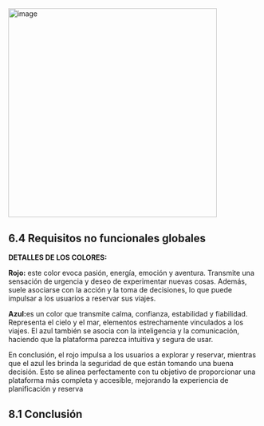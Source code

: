 <!DOCTYPE html>
<html lang="en">
<head>
    <meta charset="UTF-8">
    <meta name="viewport" content="width=device-width, initial-scale=1.0">
    
</head>
<body>
    <h2>  </h2>
   <img width="418" alt="image" src="https://github.com/user-attachments/assets/e21c91bc-8d72-4a7c-96ac-3f50905658d">
    <h2> </h2>
    <p> </p>
<h3></h3>
<h2> </h2>
<p> </p>
    <h2></h2> 
    <p> </p>
    <h2></h2>   
    <p> 
    </p>
    <h2></h2>   
    <h2></h2>
    <h3></h3> 
    <p>
    </p>
   <h2> </h2>
    <h3></h3>
    <p> </p>
    <h3></h3>
    <p> </p>
    <h2></h2>
    <h3></h3>
    <p> </p>
    <h3></h3> 
    <h2>6.4 Requisitos no funcionales globales</h2>
    <p>  </p> 
   <p>
    <p><strong>DETALLES DE LOS COLORES: </strong></p>
    <p><strong>Rojo:</strong> este color evoca pasión, energía,
    emoción y aventura. Transmite una sensación de urgencia y deseo de experimentar nuevas cosas. Además, suele asociarse con la acción y la toma de decisiones, lo que puede impulsar a los usuarios a reservar sus viajes.</p>
    <p><strong>Azul:</strong>es un color que transmite calma, confianza, estabilidad y fiabilidad. Representa el cielo y el mar, elementos estrechamente vinculados a los viajes. El azul también se asocia con la inteligencia y la comunicación, haciendo que la plataforma parezca intuitiva y segura de usar.</p>
    <p>En conclusión, el rojo impulsa a los usuarios a explorar y reservar, mientras que el azul les brinda la seguridad de que están tomando una buena decisión. Esto se alinea perfectamente con tu objetivo de proporcionar una plataforma más completa y accesible, mejorando la experiencia de planificación y reserva</p>
</p>
    <h2>8.1 Conclusión</h2>
    <p> </p>
</body>
</html>

